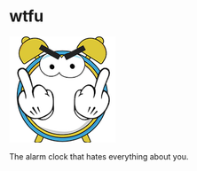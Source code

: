# wtfu
![Wake The Fuck Up](/app/src/main/res/mipmap-xxxhdpi/ic_launcher.png)

The alarm clock that hates everything about you.
